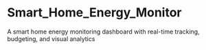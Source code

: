 # Smart_Home_Energy_Monitor
A smart home energy monitoring dashboard with real-time tracking, budgeting, and visual analytics
